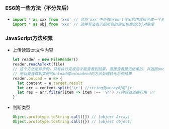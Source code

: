 ### ES6的一些方法（不分先后）

- ```javascript
  import * as xxx from 'xxx' // 会将'xxx'中所有export导出的内容组合成一个对象返回
  import * as obj from 'xxx' // 这种写法表示把所有的输出包裹到obj对象里
  ```

### JavaScript方法积累

- 上传读取txt文件内容

  ```javascript
  let reader = new FileReader()
  reader.readAsText(file)
  // 这个方法是异步的，只有执行完成后才能查看到结果，直接查看是无结果的，并返回undefined
  // 所以要挂载到实例的onload或onloadend的方法处理转化后的结果
  reader.onload = e => {
    let content = e.target.result
    let arr = content.split('\r') //string到array时用'\r'
    let res = arr.filter(item => item !== '\n') //内容过滤换行用'\n'
  }
  ```

  

- 判断类型

  ```javascript
  Object.prototype.toString.call([]) // [object Array]
  Object.prototype.toString.call({}) // [object Object]
  ```

  